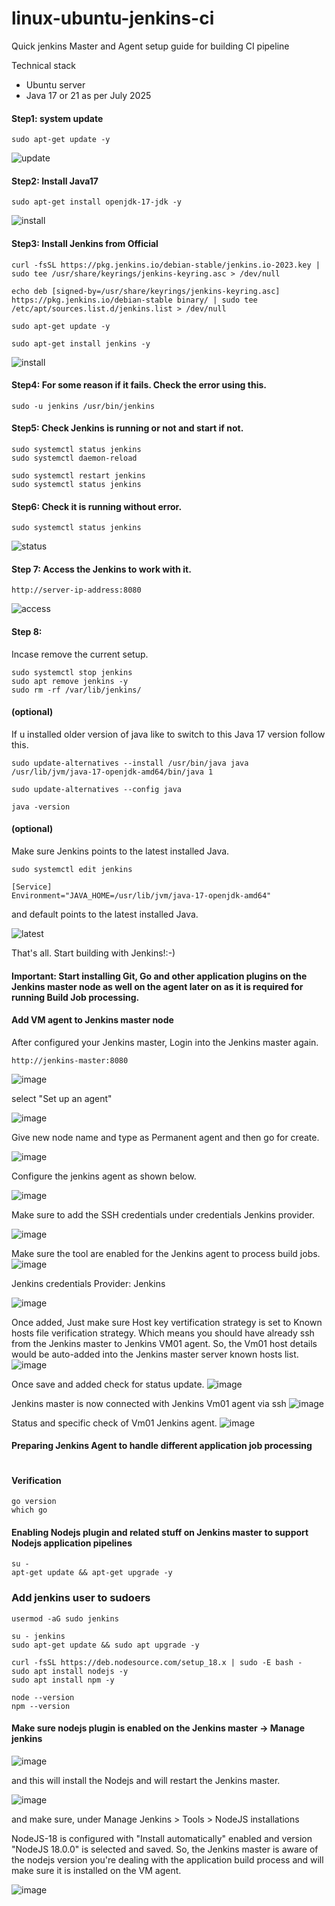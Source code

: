 # linux-ubuntu-jenkins-ci
Quick jenkins Master and Agent setup guide for building CI pipeline


Technical stack 

* Ubuntu server
* Java 17 or 21 as per July 2025

#### Step1:  system update
```
sudo apt-get update -y
```
![update](./assets/20250717170435.png)

#### Step2: Install Java17
```
sudo apt-get install openjdk-17-jdk -y
```
![install](./assets/20250717170605.png)


#### Step3: Install Jenkins from Official 

```
curl -fsSL https://pkg.jenkins.io/debian-stable/jenkins.io-2023.key | sudo tee /usr/share/keyrings/jenkins-keyring.asc > /dev/null
```

```
echo deb [signed-by=/usr/share/keyrings/jenkins-keyring.asc] https://pkg.jenkins.io/debian-stable binary/ | sudo tee /etc/apt/sources.list.d/jenkins.list > /dev/null
```
```
sudo apt-get update -y
```

```
sudo apt-get install jenkins -y
```

![install](./assets/20250717171259.png)

#### Step4: For some reason if it fails. Check the error using this.

```
sudo -u jenkins /usr/bin/jenkins
```
#### Step5: Check Jenkins is running or not and start if not.

```
sudo systemctl status jenkins
sudo systemctl daemon-reload

sudo systemctl restart jenkins
sudo systemctl status jenkins
```

#### Step6: Check it is running without error.

```
sudo systemctl status jenkins
```

![status](./assets/20250717171853.png)

#### Step 7: Access the Jenkins to work with it.

```
http://server-ip-address:8080
```
![access](./assets/20250717175218.png)

#### Step 8:
Incase remove the current setup.

```
sudo systemctl stop jenkins
sudo apt remove jenkins -y 
sudo rm -rf /var/lib/jenkins/
```
#### (optional) 
If u installed older version of java like to switch to this Java 17 version follow this.

```
sudo update-alternatives --install /usr/bin/java java /usr/lib/jvm/java-17-openjdk-amd64/bin/java 1

sudo update-alternatives --config java

java -version
```

#### (optional) 
Make sure Jenkins points to the latest installed Java. 
```
sudo systemctl edit jenkins

[Service] 
Environment="JAVA_HOME=/usr/lib/jvm/java-17-openjdk-amd64"
```

and default points to the latest installed Java.

![latest](./assets/20250717170904.png)

That's all. Start building with Jenkins!:-)

#### Important: Start installing Git, Go and other application plugins on the Jenkins master node as well on the agent later on as it is required for running Build Job processing.


#### Add VM agent to Jenkins master node


After configured your Jenkins master, Login into the Jenkins master again.

```
http://jenkins-master:8080
```
![image](./assets/2025-07-24-19-48-01.png)

select "Set up an agent"

![image](./assets/2025-07-24-19-50-03.png)

Give new node name and type as Permanent agent and then go for create.

![image](./assets/2025-07-24-19-50-25.png)

Configure the jenkins agent as shown below. 

![image](./assets/2025-07-24-19-52-14.png)

Make sure to add the SSH credentials under credentials Jenkins provider.

![image](./assets/2025-07-24-19-52-46.png)

Make sure the tool are enabled for the Jenkins agent to process build jobs.
![image](./assets/2025-07-26-033648.jpg)

Jenkins credentials Provider: Jenkins 

![image](./assets/2025-07-24-19-53-32.png)

Once added, Just make sure Host key vertification strategy is set to Known hosts file verification strategy. 
Which means you should have already ssh from the Jenkins master to Jenkins VM01 agent. So, the Vm01 host details would be auto-added into the Jenkins master server known hosts list.
![image](./assets/2025-07-24-19-54-00.png)

Once save and added check for status update.
![image](./assets/2025-07-24-19-54-41.png)

Jenkins master is now connected with Jenkins Vm01 agent via ssh
![image](./assets/2025-07-24-19-55-00.png)

Status and specific check of Vm01 Jenkins agent.
![image](./assets/2025-07-24-20-12-36.png)


#### Preparing Jenkins Agent to handle different application job processing

```
```

#### Verification 

```
go version
which go 
```

#### Enabling Nodejs plugin and related stuff on Jenkins master to support Nodejs application pipelines

```
su - 
apt-get update && apt-get upgrade -y
```

### Add jenkins user to sudoers 

```
usermod -aG sudo jenkins
```

```
su - jenkins
sudo apt-get update && sudo apt upgrade -y
```

```
curl -fsSL https://deb.nodesource.com/setup_18.x | sudo -E bash - 
sudo apt install nodejs -y 
sudo apt install npm -y
```

```
node --version
npm --version
```

#### Make sure nodejs plugin is enabled on the Jenkins master -> Manage jenkins 

![image](./assets/2025-08-03-234206.jpg)

and this will install the Nodejs and will restart the Jenkins master.

![image](./assets/2025-08-03-234435.jpg)


and make sure, under Manage Jenkins > Tools > NodeJS installations 

NodeJS-18 is configured with "Install automatically" enabled and version "NodeJS 18.0.0" is selected and saved. So, the Jenkins master is aware of the nodejs version you're dealing with the application build process and will make sure it is installed on the VM agent.

![image](./assets/2025-08-04-001058.jpg)

